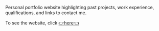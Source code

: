 Personal portfolio website highlighting past projects, work experience, qualifications, and links to contact me.

To see the website, click [👉here👈](https://tommycao.dev/)
